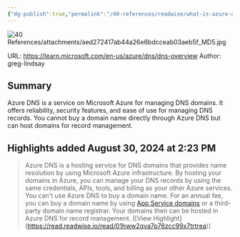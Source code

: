 ```yaml
---
{"dg-publish":true,"permalink":"/40-references/readwise/what-is-azure-dns/","tags":["rw/articles"]}
---
```


![40 References/attachments/aed272417ab44a26e6bdcceab03aeb5f_MD5.jpg](/img/user/40%20References/attachments/aed272417ab44a26e6bdcceab03aeb5f_MD5.jpg)
  
URL: https://learn.microsoft.com/en-us/azure/dns/dns-overview
Author: greg-lindsay

## Summary

Azure DNS is a service on Microsoft Azure for managing DNS domains. It offers reliability, security features, and ease of use for managing DNS records. You cannot buy a domain name directly through Azure DNS but can host domains for record management.

## Highlights added August 30, 2024 at 2:23 PM
>Azure DNS is a hosting service for DNS domains that provides name resolution by using Microsoft Azure infrastructure. By hosting your domains in Azure, you can manage your DNS records by using the same credentials, APIs, tools, and billing as your other Azure services.
>You can't use Azure DNS to buy a domain name. For an annual fee, you can buy a domain name by using [App Service domains](https://learn.microsoft.com/en-us/azure/dns/dns-overview/../app-service/manage-custom-dns-buy-domain#buy-and-map-an-app-service-domain) or a third-party domain name registrar. Your domains then can be hosted in Azure DNS for record management. ([View Highlight] (https://read.readwise.io/read/01hww2qva7p76zcc99x7trtrea))


